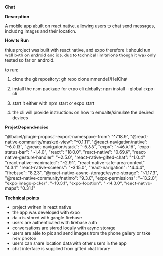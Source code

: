 __Chat__

__Description__

A mobile app abuilt on react native, allowing users to chat send messages, including images and their location.

__How to Run__

thius project was built with react native, and expo therefore it should run well both on android and ios. due to technical limitations though it was only tested so far on android.

to run:
 1. clone the git repository: gh repo clone mmendell/HelChat

 2. install the npm package for expo cli globally: npm install --global expo-cli

 3. start it either with npm start or expo start

 4. the cli will provide instructions on how to emualte/simulate the desired devices

 __Projet Dependencies__

  "@babel/plugin-proposal-export-namespace-from": "^7.18.9",
    "@react-native-community/masked-view": "^0.1.11",
    "@react-navigation/native": "^6.0.13",
    "@react-navigation/stack": "^6.3.3",
    "expo": "~46.0.16",
    "expo-status-bar": "~1.4.0",
    "react": "18.0.0",
    "react-native": "0.69.6",
    "react-native-gesture-handler": "~2.5.0",
    "react-native-gifted-chat": "^1.0.4",
    "react-native-reanimated": "~2.9.1",
    "react-native-safe-area-context": "4.3.1",
    "react-native-screens": "~3.15.0",
    "react-navigation": "^4.4.4",
    "firebase": "8.2.3",
    "@react-native-async-storage/async-storage": "~1.17.3",
    "@react-native-community/netinfo": "9.3.0",
    "expo-permissions": "~13.2.0",
    "expo-image-picker": "~13.3.1",
    "expo-location": "~14.3.0",
    "react-native-maps": "0.31.1"

__Technical points__

* project written in react native
* the app was developed with expo
* data is stored with google firebase
* users are authenticated with firebase auth
* conversations are stored locally with async storage
* users are able to pic and send images from the phone gallery or take new photos
* users can share location data with other users in the app
* chat interface is supplied from gifted chat library